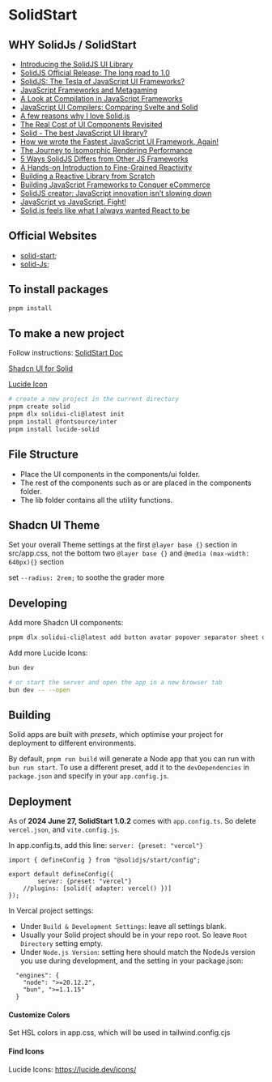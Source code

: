 # SolidStart

## WHY SolidJs / SolidStart
- [Introducing the SolidJS UI Library](https://dev.to/ryansolid/introducing-the-solidjs-ui-library-4mck)
- [SolidJS Official Release: The long road to 1.0](https://dev.to/ryansolid/solidjs-official-release-the-long-road-to-1-0-4ldd)
- [SolidJS: The Tesla of JavaScript UI Frameworks?](https://ryansolid.medium.com/solidjs-the-tesla-of-javascript-ui-frameworks-6a1d379bc05e)
- [JavaScript Frameworks and Metagaming](https://dev.to/this-is-learning/javascript-frameworks-and-metagaming-pb5)
- [A Look at Compilation in JavaScript Frameworks](https://dev.to/this-is-learning/a-look-at-compilation-in-javascript-frameworks-3caj)
- [JavaScript UI Compilers: Comparing Svelte and Solid](https://ryansolid.medium.com/javascript-ui-compilers-comparing-svelte-and-solid-cbcba2120cea)
- [A few reasons why I love Solid.js](https://dev.to/trusktr/a-few-reasons-why-i-love-solid-js-4036)
- [The Real Cost of UI Components Revisited](https://dev.to/this-is-learning/the-real-cost-of-ui-components-revisited-4d23)
- [Solid - The best JavaScript UI library?](https://areknawo.com/solid-the-best-javascript-ui-library/)
- [How we wrote the Fastest JavaScript UI Framework, Again!](https://levelup.gitconnected.com/how-we-wrote-the-fastest-javascript-ui-framework-again-db097ddd99b6)
- [The Journey to Isomorphic Rendering Performance](https://indepth.dev/posts/1324/the-journey-to-isomorphic-rendering-performance)
- [5 Ways SolidJS Differs from Other JS Frameworks](https://dev.to/ryansolid/5-ways-solidjs-differs-from-other-js-frameworks-1g63)
- [A Hands-on Introduction to Fine-Grained Reactivity](https://dev.to/ryansolid/a-hands-on-introduction-to-fine-grained-reactivity-3ndf)
- [Building a Reactive Library from Scratch](https://dev.to/ryansolid/building-a-reactive-library-from-scratch-1i0p)
- [Building JavaScript Frameworks to Conquer eCommerce](https://dev.to/this-is-learning/building-javascript-frameworks-to-conquer-ecommerce-3glc)
- [SolidJS creator: JavaScript innovation isn’t slowing down](https://www.infoworld.com/article/3626348/solidjs-creator-javascript-innovation-isnt-slowing-down.html)
- [JavaScript vs JavaScript. Fight!](https://dev.to/this-is-learning/javascript-vs-javascript-fight-53fa)
- [Solid.js feels like what I always wanted React to be](https://typeofnan.dev/solid-js-feels-like-what-i-always-wanted-react-to-be/)

## Official Websites
- [solid-start](https://www.solidjs.com/);
- [solid-Js](https://start.solidjs.com);

## To install packages
```bash
pnpm install
```
## To make a new project
Follow instructions:
[SolidStart Doc](https://docs.solidjs.com/solid-start/getting-started)

[Shadcn UI for Solid](https://www.solid-ui.com/docs/installation/solid-start)

[Lucide Icon](https://lucide.dev/guide/packages/lucide-solid)
```bash
# create a new project in the current directory
pnpm create solid
pnpm dlx solidui-cli@latest init
pnpm install @fontsource/inter
pnpm install lucide-solid
```

## File Structure
- Place the UI components in the components/ui folder.
- The rest of the components such as <PageHeader /> or <MainNav /> are placed in the components folder.
- The lib folder contains all the utility functions.

## Shadcn UI Theme
Set your overall Theme settings at the first `@layer base {}` section in src/app.css, not the bottom two `@layer base {}` and `@media (max-width: 640px){}` section

set `--radius: 2rem;` to soothe the grader more

## Developing
Add more Shadcn UI components:
```bash
pnpm dlx solidui-cli@latest add button avatar popover separator sheet drawer dialog number-field select text-field toast toggle flex card checkbox label
```

Add more Lucide Icons:


```bash
bun dev

# or start the server and open the app in a new browser tab
bun dev -- --open
```

## Building

Solid apps are built with _presets_, which optimise your project for deployment to different environments.

By default, `pnpm run build` will generate a Node app that you can run with `bun run start`. To use a different preset, add it to the `devDependencies` in `package.json` and specify in your `app.config.js`.

## Deployment
As of **2024 June 27, SolidStart 1.0.2** comes with `app.config.ts`. So delete `vercel.json`, and `vite.config.js`.

In app.config.ts, add this line: `server: {preset: "vercel"}`

```
import { defineConfig } from "@solidjs/start/config";

export default defineConfig({
		server: {preset: "vercel"}
	//plugins: [solid({ adapter: vercel() })]
});
```

In Vercal project settings:
- Under `Build & Development Settings`: leave all settings blank.
- Usually your Solid project should be in your repo root. So leave `Root Directory` setting empty.
- Under `Node.js Version`: setting here should match the NodeJs version you use during development, and the setting in your package.json:
```
  "engines": {
    "node": ">=20.12.2",
    "bun", ">=1.1.15"
  }
```

#### Customize Colors
Set HSL colors in app.css, which will be used in tailwind.config.cjs

#### Find Icons
Lucide Icons: https://lucide.dev/icons/